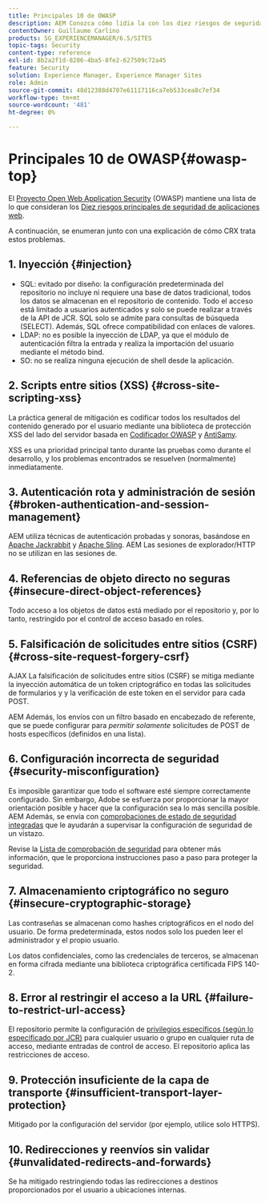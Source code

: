 ```yaml
---
title: Principales 10 de OWASP
description: AEM Conozca cómo lidia la con los diez riesgos de seguridad principales de OWASP.
contentOwner: Guillaume Carlino
products: SG_EXPERIENCEMANAGER/6.5/SITES
topic-tags: Security
content-type: reference
exl-id: 8b2a2f1d-8286-4ba5-8fe2-627509c72a45
feature: Security
solution: Experience Manager, Experience Manager Sites
role: Admin
source-git-commit: 48d12388d4707e61117116ca7eb533cea8c7ef34
workflow-type: tm+mt
source-wordcount: '481'
ht-degree: 0%

---
```


# Principales 10 de OWASP{#owasp-top}

El [Proyecto Open Web Application Security](https://owasp.org/) (OWASP) mantiene una lista de lo que consideran los [Diez riesgos principales de seguridad de aplicaciones web](https://owasp.org/www-project-top-ten/).

A continuación, se enumeran junto con una explicación de cómo CRX trata estos problemas.

## 1. Inyección {#injection}

* SQL: evitado por diseño: la configuración predeterminada del repositorio no incluye ni requiere una base de datos tradicional, todos los datos se almacenan en el repositorio de contenido. Todo el acceso está limitado a usuarios autenticados y solo se puede realizar a través de la API de JCR. SQL solo se admite para consultas de búsqueda (SELECT). Además, SQL ofrece compatibilidad con enlaces de valores.
* LDAP: no es posible la inyección de LDAP, ya que el módulo de autenticación filtra la entrada y realiza la importación del usuario mediante el método bind.
* SO: no se realiza ninguna ejecución de shell desde la aplicación.

## 2. Scripts entre sitios (XSS) {#cross-site-scripting-xss}

La práctica general de mitigación es codificar todos los resultados del contenido generado por el usuario mediante una biblioteca de protección XSS del lado del servidor basada en [Codificador OWASP](https://owasp.org/www-project-java-encoder/) y [AntiSamy](https://wiki.owasp.org/index.php/Category:OWASP_AntiSamy_Project).

XSS es una prioridad principal tanto durante las pruebas como durante el desarrollo, y los problemas encontrados se resuelven (normalmente) inmediatamente.

## 3. Autenticación rota y administración de sesión {#broken-authentication-and-session-management}

AEM utiliza técnicas de autenticación probadas y sonoras, basándose en [Apache Jackrabbit](https://jackrabbit.apache.org/jcr/index.html) y [Apache Sling](https://sling.apache.org/). AEM Las sesiones de explorador/HTTP no se utilizan en las sesiones de.

## 4. Referencias de objeto directo no seguras {#insecure-direct-object-references}

Todo acceso a los objetos de datos está mediado por el repositorio y, por lo tanto, restringido por el control de acceso basado en roles.

## 5. Falsificación de solicitudes entre sitios (CSRF) {#cross-site-request-forgery-csrf}

AJAX La falsificación de solicitudes entre sitios (CSRF) se mitiga mediante la inyección automática de un token criptográfico en todas las solicitudes de formularios y y la verificación de este token en el servidor para cada POST.

AEM Además, los envíos con un filtro basado en encabezado de referente, que se puede configurar para *permitir solamente* solicitudes de POST de hosts específicos (definidos en una lista).

## 6. Configuración incorrecta de seguridad {#security-misconfiguration}

Es imposible garantizar que todo el software esté siempre correctamente configurado. Sin embargo, Adobe se esfuerza por proporcionar la mayor orientación posible y hacer que la configuración sea lo más sencilla posible. AEM Además, se envía con [comprobaciones de estado de seguridad integradas](/help/sites-administering/operations-dashboard.md) que le ayudarán a supervisar la configuración de seguridad de un vistazo.

Revise la [Lista de comprobación de seguridad](/help/sites-administering/security-checklist.md) para obtener más información, que le proporciona instrucciones paso a paso para proteger la seguridad.

## 7. Almacenamiento criptográfico no seguro {#insecure-cryptographic-storage}

Las contraseñas se almacenan como hashes criptográficos en el nodo del usuario. De forma predeterminada, estos nodos solo los pueden leer el administrador y el propio usuario.

Los datos confidenciales, como las credenciales de terceros, se almacenan en forma cifrada mediante una biblioteca criptográfica certificada FIPS 140-2.

## 8. Error al restringir el acceso a la URL {#failure-to-restrict-url-access}

El repositorio permite la configuración de [privilegios específicos (según lo especificado por JCR)](https://developer.adobe.com/experience-manager/reference-materials/spec/jcr/2.0/16_Access_Control_Management.html) para cualquier usuario o grupo en cualquier ruta de acceso, mediante entradas de control de acceso. El repositorio aplica las restricciones de acceso.

## 9. Protección insuficiente de la capa de transporte {#insufficient-transport-layer-protection}

Mitigado por la configuración del servidor (por ejemplo, utilice solo HTTPS).

## 10. Redirecciones y reenvíos sin validar {#unvalidated-redirects-and-forwards}

Se ha mitigado restringiendo todas las redirecciones a destinos proporcionados por el usuario a ubicaciones internas.
